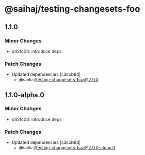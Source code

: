 # @saihaj/testing-changesets-foo

## 1.1.0

### Minor Changes

- d42fc04: introduce deps

### Patch Changes

- Updated dependencies [c3ccb8d]
  - @saihaj/testing-changesets-baz@2.0.0

## 1.1.0-alpha.0

### Minor Changes

- d42fc04: introduce deps

### Patch Changes

- Updated dependencies [c3ccb8d]
  - @saihaj/testing-changesets-baz@2.0.0-alpha.0
